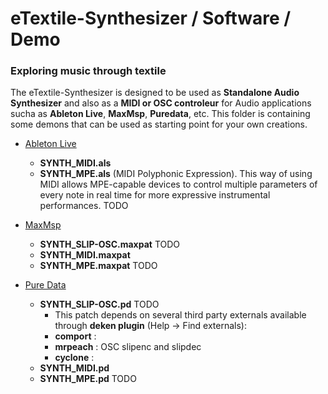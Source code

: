 # eTextile-Synthesizer / Software / Demo
### Exploring music through textile

The eTextile-Synthesizer is designed to be used as **Standalone Audio Synthesizer** 
and also as a **MIDI or OSC controleur** for Audio applications sucha as **Ableton Live**, **MaxMsp**, **Puredata**, etc.
This folder is containing some demons that can be used as starting point for your own creations.

- [Ableton Live](https://www.ableton.com/en/live/ "Ableton-Live")
  - **SYNTH_MIDI.als**
  - **SYNTH_MPE.als** (MIDI Polyphonic Expression). This way of using MIDI allows MPE-capable devices to control multiple parameters of every note in real time for more expressive instrumental performances. TODO

- [MaxMsp](http://msp.ucsd.edu/ "Miller Puckette")
  - **SYNTH_SLIP-OSC.maxpat** TODO
  - **SYNTH_MIDI.maxpat**
  - **SYNTH_MPE.maxpat** TODO

- [Pure Data](http://msp.ucsd.edu/ "Miller Puckette")
  - **SYNTH_SLIP-OSC.pd** TODO
    - This patch depends on several third party externals available through **deken plugin** (Help -> Find externals):
	- **comport** : 
	- **mrpeach** : OSC slipenc and slipdec
	- **cyclone** : 
  - **SYNTH_MIDI.pd**
  - **SYNTH_MPE.pd** TODO
